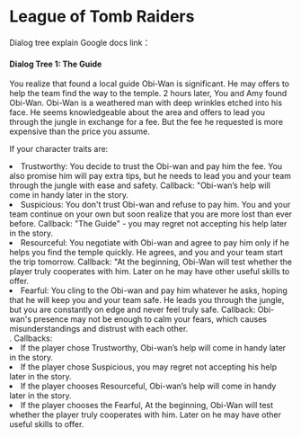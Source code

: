 <h1> League of Tomb Raiders</h1>

Dialog tree explain
Google docs link：


<h4>Dialog Tree 1: The Guide</h4>

You realize that found a local guide Obi-Wan is significant. He may offers to help the team find the way to the temple. 2 hours later, You and Amy found Obi-Wan. Obi-Wan is a weathered man with deep wrinkles etched into his face. He seems knowledgeable about the area and offers to lead you through the jungle in exchange for a fee. But the fee he requested is more expensive than the price you assume.

If your character traits are:
<li>Trustworthy: You decide to trust the Obi-wan and pay him the fee. You also promise him will pay extra tips, but he needs to lead you and your team through the jungle with ease and safety. Callback: "Obi-wan’s help will come in handy later in the story.</li>
<li>Suspicious: You don't trust Obi-wan and refuse to pay him. You and your team continue on your own but soon realize that you are more lost than ever before. Callback: "The Guide" - you may regret not accepting his help later in the story.</li>
<li>Resourceful: You negotiate with Obi-wan and agree to pay him only if he helps you find the temple quickly. He agrees, and you and your team start the trip tomorrow. Callback: "At the beginning, Obi-Wan will test whether the player truly cooperates with him.  Later on he may have other useful skills to offer.</li>
<li>Fearful: You cling to the Obi-wan and pay him whatever he asks, hoping that he will keep you and your team safe. He leads you through the jungle, but you are constantly on edge and never feel truly safe. Callback: Obi-wan's presence may not be enough to calm your fears, which causes misunderstandings and distrust with each other.</li>
.
Callbacks:
<li>If the player chose Trustworthy, Obi-wan’s help will come in handy later in the story.</li>
<li>If the player chose Suspicious, you may regret not accepting his help later in the story.</li>
<li>If the player chooses Resourceful, Obi-wan’s help will come in handy later in the story.</li>
<li>If the player chooses the Fearful, At the beginning, Obi-Wan will test whether the player truly cooperates with him.  Later on he may have other useful skills to offer.</li>
